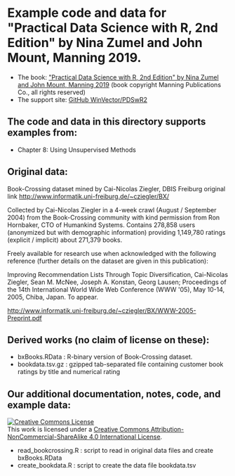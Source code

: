 
# Example code and data for "Practical Data Science with R, 2nd Edition" by Nina Zumel and John Mount, Manning 2019.


 * The book: ["Practical Data Science with R, 2nd Edition" by Nina Zumel and John Mount, Manning 2019](http://www.practicaldatascience.com) (book copyright Manning Publications Co., all rights reserved)
 * The support site: [GitHub WinVector/PDSwR2](https://github.com/WinVector/PDSwR2)


## The code and data in this directory supports examples from:
 * Chapter 8: Using Unsupervised Methods


## Original data: 
Book-Crossing dataset mined by Cai-Nicolas Ziegler, DBIS Freiburg
original link http://www.informatik.uni-freiburg.de/~cziegler/BX/

Collected by Cai-Nicolas Ziegler in a 4-week crawl (August / September
2004) from the Book-Crossing community with kind permission from Ron
Hornbaker, CTO of Humankind Systems. Contains 278,858 users
(anonymized but with demographic information) providing 1,149,780
ratings (explicit / implicit) about 271,379 books.

Freely available for research use when acknowledged with the
following reference (further details on the dataset are given in this
publication): 

Improving Recommendation Lists Through Topic
Diversification, Cai-Nicolas Ziegler, Sean M. McNee, Joseph
A. Konstan, Georg Lausen; Proceedings of the 14th International World
Wide Web Conference (WWW '05), May 10-14, 2005, Chiba, Japan. To
appear.

http://www.informatik.uni-freiburg.de/~cziegler/BX/WWW-2005-Preprint.pdf


## Derived works (no claim of license on these):

 * bxBooks.RData     : R-binary version of Book-Crossing dataset.
 * bookdata.tsv.gz   : gzipped tab-separated file containing customer book ratings by title and numerical rating

## Our additional documentation, notes, code, and example data: 

<a rel="license" href="http://creativecommons.org/licenses/by-nc-sa/4.0/"><img alt="Creative Commons License" style="border-width:0" src="http://i.creativecommons.org/l/by-nc-sa/4.0/88x31.png" /></a><br />This work is licensed under a <a rel="license" href="http://creativecommons.org/licenses/by-nc-sa/4.0/">Creative Commons Attribution-NonCommercial-ShareAlike 4.0 International License</a>.

 * read_bookcrossing.R   : script to read in original data files and create bxBooks.RData
 * create_bookdata.R     : script to create the data file bookdata.tsv



